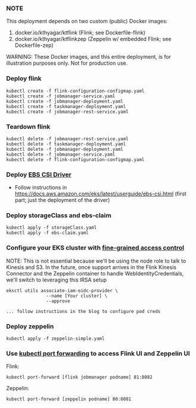 ### NOTE

This deployment depends on two custom (public) Docker images:

1. docker.io/kthyagar/ktflink (Flink; see Dockerfile-flink)
2. docker.io/kthyagar/ktflinkzep (Zeppelin w/ embedded Flink; see Dockerfile-zep)

WARNING: These Docker images, and this entire deployment, is for illustration purposes only. Not for production use.

### Deploy flink

```
kubectl create -f flink-configuration-configmap.yaml
kubectl create -f jobmanager-service.yaml
kubectl create -f jobmanager-deployment.yaml
kubectl create -f taskmanager-deployment.yaml
kubectl create -f jobmanager-rest-service.yaml
```

### Teardown flink

```
kubectl delete -f jobmanager-rest-service.yaml
kubectl delete -f taskmanager-deployment.yaml
kubectl delete -f jobmanager-deployment.yaml
kubectl delete -f jobmanager-service.yaml
kubectl delete -f flink-configuration-configmap.yaml
```

### Deploy [EBS CSI Driver](https://docs.aws.amazon.com/eks/latest/userguide/ebs-csi.html)
- Follow instructions in https://docs.aws.amazon.com/eks/latest/userguide/ebs-csi.html (first part; just the deployment of the driver)


### Deploy storageClass and ebs-claim

```
kubectl apply -f storageClass.yaml
kubectl apply -f ebs-claim.yaml
```

### Configure your EKS cluster with [fine-grained access control](https://aws.amazon.com/blogs/opensource/introducing-fine-grained-iam-roles-service-accounts/)
NOTE: This is not essential because we'll be using the node role to talk to Kinesis and S3. In the future, once support arrives in the Flink Kinesis Connector
and the Zeppelin container to handle WebIdentityCredentials, we'll switch to leveraging this IRSA setup

```
eksctl utils associate-iam-oidc-provider \
               --name [Your cluster] \
               --approve
```

```
... follow instructions in the blog to configure pod creds
```


### Deploy zeppelin
```
kubectl apply -f zeppelin-simple.yaml
```

### Use [kubectl port forwarding](https://kubernetes.io/docs/tasks/access-application-cluster/port-forward-access-application-cluster/) to access Flink UI and Zeppelin UI
Flink:
```
kubectl port-forward [flink jobmanager podname] 81:8082
```

Zeppelin:
```
kubectl port-forward [zeppelin podname] 80:8081
```
